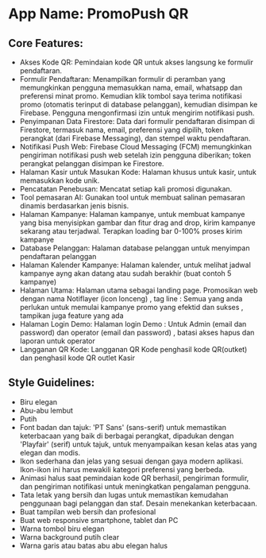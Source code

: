 # **App Name**: PromoPush QR

## Core Features:

- Akses Kode QR: Pemindaian kode QR untuk akses langsung ke formulir pendaftaran.
- Formulir Pendaftaran: Menampilkan formulir di peramban yang memungkinkan pengguna memasukkan nama, email, whatsapp dan preferensi minat promo. Kemudian klik tombol saya terima notifikasi promo (otomatis terinput di database pelanggan), kemudian disimpan ke Firebase. Pengguna mengonfirmasi izin untuk mengirim notifikasi push.
- Penyimpanan Data Firestore: Data dari formulir pendaftaran disimpan di Firestore, termasuk nama, email, preferensi yang dipilih, token perangkat (dari Firebase Messaging), dan stempel waktu pendaftaran.
- Notifikasi Push Web: Firebase Cloud Messaging (FCM) memungkinkan pengiriman notifikasi push web setelah izin pengguna diberikan; token perangkat pelanggan disimpan ke Firestore.
- Halaman Kasir untuk Masukan Kode: Halaman khusus untuk kasir, untuk memasukkan kode unik.
- Pencatatan Penebusan: Mencatat setiap kali promosi digunakan.
- Tool pemasaran AI: Gunakan tool untuk membuat salinan pemasaran dinamis berdasarkan jenis bisnis.
- Halaman Kampanye: Halaman kampanye, untuk membuat kampanye yang bisa menyisipkan gambar dan fitur drag and drop, kirim kampanye sekarang atau terjadwal. Terapkan loading bar 0-100% proses kirim kampanye
- Database Pelanggan: Halaman database pelanggan untuk menyimpan pendaftaran pelanggan
- Halaman Kalender Kampanye: Halaman kalender, untuk melihat jadwal kampanye ayng akan datang atau sudah berakhir (buat contoh 5 kampanye)
- Halaman Utama: Halaman utama sebagai landing page. Promosikan web dengan nama Notiflayer (icon lonceng) , tag line : Semua yang anda perlukan untuk memulai kampanye promo yang efektid dan sukses , tampikan juga feature yang ada
- Halaman Login Demo: Halaman login Demo : Untuk Admin (email dan password) dan operator (email dan password) , batasi akses hapus dan laporan untuk operator
- Langganan QR Kode: Langganan QR Kode penghasil kode QR(outket) dan penghasil kode QR outlet Kasir

## Style Guidelines:

- Biru elegan
- Abu-abu lembut
- Putih
- Font badan dan tajuk: 'PT Sans' (sans-serif) untuk memastikan keterbacaan yang baik di berbagai perangkat, dipadukan dengan 'Playfair' (serif) untuk tajuk, untuk menyampaikan kesan kelas atas yang elegan dan modis.
- Ikon sederhana dan jelas yang sesuai dengan gaya modern aplikasi. Ikon-ikon ini harus mewakili kategori preferensi yang berbeda.
- Animasi halus saat pemindaian kode QR berhasil, pengiriman formulir, dan pengiriman notifikasi untuk meningkatkan pengalaman pengguna.
- Tata letak yang bersih dan lugas untuk memastikan kemudahan penggunaan bagi pelanggan dan staf. Desain menekankan keterbacaan.
- Buat tampilan web bersih dan profesional
- Buat web responsive smartphone, tablet dan PC
- Warna tombol biru elegan
- Warna background putih clear
- Warna garis atau batas abu abu elegan halus